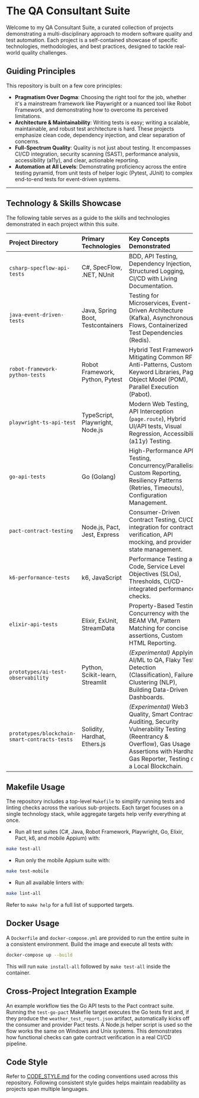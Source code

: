 # The QA Consultant Suite

Welcome to my QA Consultant Suite, a curated collection of projects demonstrating a multi-disciplinary approach to modern software quality and test automation. Each project is a self-contained showcase of specific technologies, methodologies, and best practices, designed to tackle real-world quality challenges.

## Guiding Principles

This repository is built on a few core principles:

-   **Pragmatism Over Dogma**: Choosing the right tool for the job, whether it's a mainstream framework like Playwright or a nuanced tool like Robot Framework, and demonstrating how to overcome its perceived limitations.
-   **Architecture & Maintainability**: Writing tests is easy; writing a scalable, maintainable, and robust test architecture is hard. These projects emphasize clean code, dependency injection, and clear separation of concerns.
-   **Full-Spectrum Quality**: Quality is not just about testing. It encompasses CI/CD integration, security scanning (SAST), performance analysis, accessibility (a11y), and clear, actionable reporting.
-   **Automation at All Levels**: Demonstrating proficiency across the entire testing pyramid, from unit tests of helper logic (Pytest, JUnit) to complex end-to-end tests for event-driven systems.

---

## Technology & Skills Showcase

The following table serves as a guide to the skills and technologies demonstrated in each project within this suite.

| Project Directory                                           | Primary Technologies                    | Key Concepts Demonstrated                                                                                                                   |
| :---------------------------------------------------------- | :-------------------------------------- | :------------------------------------------------------------------------------------------------------------------------------------------ |
| `csharp-specflow-api-tests`                | C#, SpecFlow, .NET, NUnit               | BDD, API Testing, Dependency Injection, Structured Logging, CI/CD with Living Documentation.                                    |
| `java-event-driven-tests`                      | Java, Spring Boot, Testcontainers       | Testing for Microservices, Event-Driven Architecture (Kafka), Asynchronous Flows, Containerized Test Dependencies (Redis).        |
| `robot-framework-python-tests`               | Robot Framework, Python, Pytest         | Hybrid Test Frameworks, Mitigating Common RF Anti-Patterns, Custom Keyword Libraries, Page Object Model (POM), Parallel Execution (Pabot). |
| `playwright-ts-api-test`                | TypeScript, Playwright, Node.js | Modern Web Testing, API Interception (`page.route`), Hybrid UI/API tests, Visual Regression, Accessibility (a11y) Testing.  |
| `go-api-tests`                                   | Go (Golang)                             | High-Performance API Testing, Concurrency/Parallelism, Custom Reporting, Resiliency Patterns (Retries, Timeouts), Configuration Management. |
| `pact-contract-testing`                    | Node.js, Pact, Jest, Express       | Consumer-Driven Contract Testing, CI/CD integration for contract verification, API mocking, and provider state management.          |
| `k6-performance-tests`                          | k6, JavaScript                          | Performance Testing as Code, Service Level Objectives (SLOs), Thresholds, CI/CD-integrated performance checks.                   |
| `elixir-api-tests`                                 | Elixir, ExUnit, StreamData | Property-Based Testing, Concurrency with the BEAM VM, Pattern Matching for concise assertions, Custom HTML Reporting. |
| `prototypes/ai-test-observability`                             | Python, Scikit-learn, Streamlit         | *(Experimental)* Applying AI/ML to QA, Flaky Test Detection (Classification), Failure Clustering (NLP), Building Data-Driven Dashboards.       |
| `prototypes/blockchain-smart-contracts-tests` | Solidity, Hardhat, Ethers.js            | *(Experimental)* Web3 Quality, Smart Contract Auditing, Security Vulnerability Testing (Reentrancy & Overflow), Gas Usage Assertions with Hardhat Gas Reporter, Testing on a Local Blockchain. |

## Makefile Usage

The repository includes a top-level `Makefile` to simplify running tests and
linting checks across the various sub-projects. Each target focuses on a single
technology stack, while aggregate targets help verify everything at once.

- Run all test suites (C#, Java, Robot Framework, Playwright, Go, Elixir, Pact, k6, and mobile Appium) with:

```bash
make test-all
```

- Run only the mobile Appium suite with:

```bash
make test-mobile
```

- Run all available linters with:

```bash
make lint-all
```

Refer to `make help` for a full list of supported targets.

## Docker Usage

A `Dockerfile` and `docker-compose.yml` are provided to run the entire suite in a consistent environment. Build the image and execute all tests with:

```bash
docker-compose up --build
```

This will run `make install-all` followed by `make test-all` inside the container.

## Cross-Project Integration Example

An example workflow ties the Go API tests to the Pact contract suite. Running
the `test-go-pact` Makefile target executes the Go tests first and, if they
produce the `weather_test_report.json` artifact, automatically kicks off the
consumer and provider Pact tests. A Node.js helper script is used so the flow
works the same on Windows and Unix systems. This demonstrates how functional
checks can gate contract verification in a real CI/CD pipeline.

## Code Style

Refer to [CODE_STYLE.md](CODE_STYLE.md) for the coding conventions used across
this repository. Following consistent style guides helps maintain readability
as projects span multiple languages.
